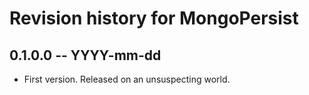 # Revision history for MongoPersist

## 0.1.0.0 -- YYYY-mm-dd

* First version. Released on an unsuspecting world.
